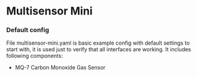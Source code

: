 # Multisensor Mini

### Default config

File multisensor-mini.yaml is basic example config with default settings to start with, it is used just to verify that all interfaces are working. It includes following components:
- MQ-7 Carbon Monoxide Gas Sensor
